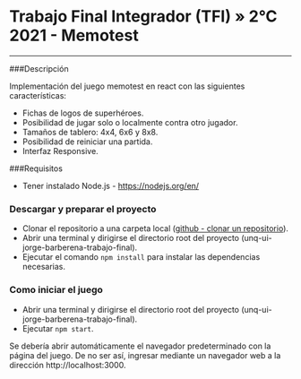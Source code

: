 # Trabajo Final Integrador (TFI) » 2°C 2021 - Memotest

---

###Descripción

Implementación del juego memotest en react con las siguientes características:
- Fichas de logos de superhéroes.
- Posibilidad de jugar solo o localmente contra otro jugador.
- Tamaños de tablero: 4x4, 6x6 y 8x8.
- Posibilidad de reiniciar una partida.
- Interfaz Responsive.


###Requisitos
* Tener instalado Node.js - https://nodejs.org/en/


### Descargar y preparar el proyecto
* Clonar el repositorio a una carpeta local ([github - clonar un repositorio](https://docs.github.com/es/repositories/creating-and-managing-repositories/cloning-a-repository)).
* Abrir una terminal y dirigirse el directorio root del proyecto (unq-ui-jorge-barberena-trabajo-final).
* Ejecutar el comando ```npm install``` para instalar las dependencias necesarias.

### Como iniciar el juego

* Abrir una terminal y dirigirse el directorio root del proyecto (unq-ui-jorge-barberena-trabajo-final).
* Ejecutar ```npm start```.

Se debería abrir automáticamente el navegador predeterminado con la página del juego. De no ser así, ingresar mediante un navegador web a la dirección http://localhost:3000.